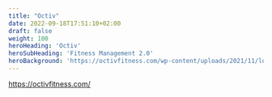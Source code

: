 ```yaml
---
title: "Octiv"
date: 2022-09-18T17:51:10+02:00
draft: false
weight: 100
heroHeading: 'Octiv'
heroSubHeading: 'Fitness Management 2.0'
heroBackground: 'https://octivfitness.com/wp-content/uploads/2021/11/logo-on-light-small.png'
---
```


https://octivfitness.com/


